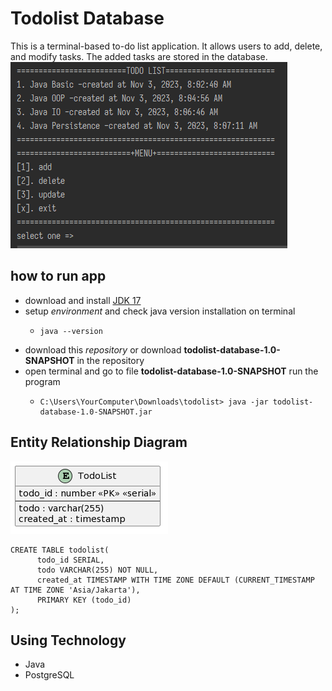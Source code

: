 # Todolist Database
This is a terminal-based to-do list application. It allows users to add, delete, and modify tasks. The added tasks are stored in the database.
![program running](output_image.png)


## how to run app
- download and install [JDK 17](https://www.oracle.com/java/technologies/javase/jdk17-archive-downloads.html)
- setup _environment_ and check java version installation on terminal
    - ```shell
      java --version
- download this _repository_ or download **todolist-database-1.0-SNAPSHOT** in the repository
- open terminal and go to file **todolist-database-1.0-SNAPSHOT** run the program
    - ````shell
      C:\Users\YourComputer\Downloads\todolist> java -jar todolist-database-1.0-SNAPSHOT.jar

## Entity Relationship Diagram
![](erd_todolist_database.png)

````shell
CREATE TABLE todolist(
      todo_id SERIAL,
      todo VARCHAR(255) NOT NULL,
      created_at TIMESTAMP WITH TIME ZONE DEFAULT (CURRENT_TIMESTAMP AT TIME ZONE 'Asia/Jakarta'),
      PRIMARY KEY (todo_id)
);
````

## Using Technology
- Java
- PostgreSQL